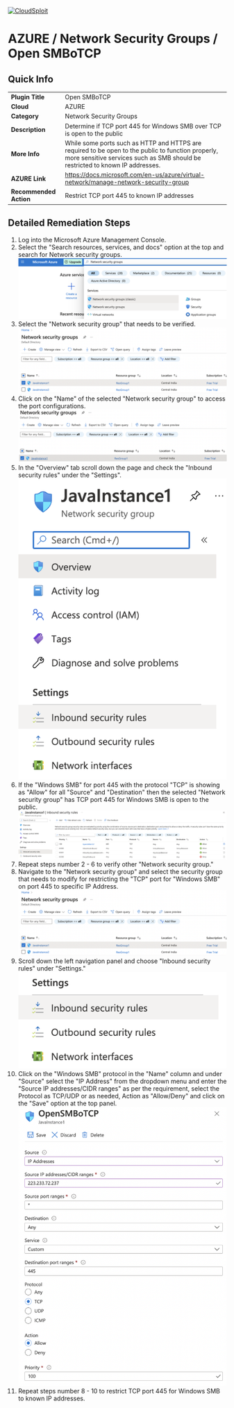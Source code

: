 [![CloudSploit](https://cloudsploit.com/img/logo-new-big-text-100.png "CloudSploit")](https://cloudsploit.com)

# AZURE / Network Security Groups / Open SMBoTCP

## Quick Info

| | |
|-|-|
| **Plugin Title** | Open SMBoTCP |
| **Cloud** | AZURE |
| **Category** | Network Security Groups |
| **Description** | Determine if TCP port 445 for Windows SMB over TCP is open to the public |
| **More Info** | While some ports such as HTTP and HTTPS are required to be open to the public to function properly, more sensitive services such as SMB should be restricted to known IP addresses. |
| **AZURE Link** | https://docs.microsoft.com/en-us/azure/virtual-network/manage-network-security-group |
| **Recommended Action** | Restrict TCP port 445 to known IP addresses |

## Detailed Remediation Steps


1. Log into the Microsoft Azure Management Console.
2. Select the "Search resources, services, and docs" option at the top and search for Network security groups. </br> <img src="/resources/azure/networksecuritygroups/open-smbotcp/step2.png"/>
3. Select the "Network security group" that needs to be verified. </br> <img src="/resources/azure/networksecuritygroups/open-smbotcp/step3.png"/>
4. Click on the "Name" of the selected "Network security group" to access the port configurations. </br> <img src="/resources/azure/networksecuritygroups/open-smbotcp/step4.png"/>
5. In the "Overview" tab scroll down the page and check the "Inbound security rules" under the "Settings". </br> <img src="/resources/azure/networksecuritygroups/open-smbotcp/step5.png"/>
6. If the "Windows SMB" for port 445 with the protocol "TCP" is showing as "Allow" for all "Source" and "Destination" then the selected  "Network security group" has TCP port 445 for Windows SMB is open to the public. </br> <img src="/resources/azure/networksecuritygroups/open-smbotcp/step6.png"/>
7. Repeat steps number 2 - 6 to verify other "Network security group." </br>
8. Navigate to the "Network security group" and select the security group that needs to modify for restricting the "TCP" port for "Windows SMB" on port 445 to specific IP Address.</br> <img src="/resources/azure/networksecuritygroups/open-smbotcp/step8.png"/>
9. Scroll down the left navigation panel and choose "Inbound security rules" under "Settings."</br> <img src="/resources/azure/networksecuritygroups/open-smbotcp/step9.png"/>
10. Click on the "Windows SMB" protocol in the "Name" column and under "Source" select the "IP Address" from the dropdown menu and enter the "Source IP addresses/CIDR ranges" as per the requirement, select the Protocol as TCP/UDP or as needed, Action as "Allow/Deny" and click on the "Save" option at the top panel. </br> <img src="/resources/azure/networksecuritygroups/open-smbotcp/step10.png"/>
11. Repeat steps number 8 - 10 to restrict TCP port 445 for Windows SMB to known IP addresses.</br>
